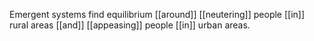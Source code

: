 Emergent systems find equilibrium [[around]] [[neutering]] people [[in]] rural areas [[and]] [[appeasing]] people [[in]] urban areas.